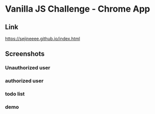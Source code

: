 # Vanilla JS Challenge - Chrome App

## Link
https://sejineeee.github.io/index.html

## Screenshots

### Unauthorized user


### authorized user


### todo list


### demo